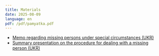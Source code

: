 ```yaml
---
title: Materials
date: 2025-08-09
language: en
pdf: /pdf/pamyatka.pdf
---
```




- [Memo regarding missing persons under special circumstances (UKR)](/pdf/pamyatka.pdf) 
- [Summary presentation on the procedure for dealing with a missing person (UKR)](/pdf/pow_mia_shum.pdf) 



